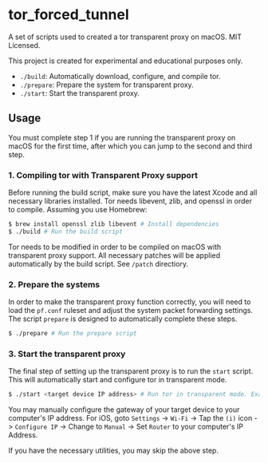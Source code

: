 tor_forced_tunnel
=================

A set of scripts used to created a tor transparent proxy on
macOS. MIT Licensed.

This project is created for experimental and educational
purposes only.

- `./build`: Automatically download, configure, and compile tor.
- `./prepare`: Prepare the system for transparent proxy.
- `./start`: Start the transparent proxy.

## Usage

You must complete step 1 if you are running the transparent
proxy on macOS for the first time, after which you can jump to
the second and third step.

### 1. Compiling tor with Transparent Proxy support

Before running the build script, make sure you have the latest
Xcode and all necessary libraries installed. Tor needs libevent,
zlib, and openssl in order to compile. Assuming you use Homebrew:

```sh
$ brew install openssl zlib libevent # Install dependencies
$ ./build # Run the build script
```

Tor needs to be modified in order to be compiled on macOS with
transparent proxy support. All necessary patches will be applied
automatically by the build script. See `/patch` directiory.

### 2. Prepare the systems

In order to make the transparent proxy function correctly, you
will need to load the `pf.conf` ruleset and adjust the system
packet forwarding settings. The script `prepare` is designed to
automatically complete these steps.

```sh
$ ./prepare # Run the prepare script
```

### 3. Start the transparent proxy

The final step of setting up the transparent proxy is to run the
`start` script. This will automatically start and configure tor
in transparent mode.

```sh
$ ./start <target device IP address> # Run tor in transparent mode. Example: ./start 192.168.1.200
```

You may manually configure the gateway of your target device to your
computer's IP address. For iOS, goto `Settings` -> `Wi-Fi` ->
Tap the `(i)` icon -> `Configure IP` -> Change to `Manual` ->
Set `Router` to your computer's IP Address.

If you have the necessary utilities, you may skip the above step.

